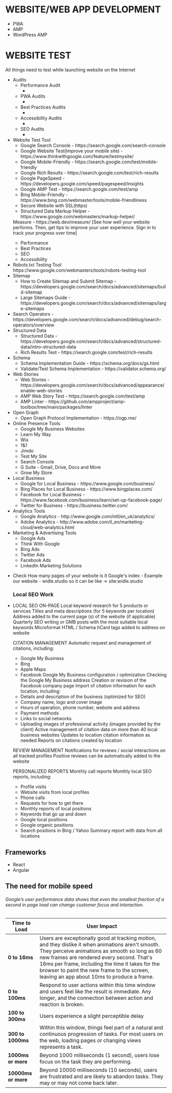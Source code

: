 # WEBSITE/WEB APP DEVELOPMENT
- PWA
- AMP
- WordPress AMP

# WEBSITE TEST
All things need to test while launching website on the Internet

<ul>
  <li>Audits
    <ul>
      <li>Performance Audit<ul><li></li></ul></li>
      <li>PWA Audits<ul><li></li></ul></li>
      <li>Best Practices Audits<ul><li></li></ul></li>
      <li>Accessibility Audits<ul><li></li></ul></li>
      <li>SEO Audits<ul><li></li></ul></li>
    </ul>
  </li>
  <li>Website Test Tool
    <ul>
      <li>Google Search Console - https://search.google.com/search-console</li>
      <li>Google Website Test(Improve your mobile site) - https://www.thinkwithgoogle.com/feature/testmysite/</li>
      <li>Google Mobile-Friendly - https://search.google.com/test/mobile-friendly</li>
      <li>Google Rich Results - https://search.google.com/test/rich-results</li>
      <li>Google PageSpeed - https://developers.google.com/speed/pagespeed/insights</li>
      <li>Google AMP Test - https://search.google.com/test/amp</li>
      <li>Bing Mobile-Friendly - https://www.bing.com/webmaster/tools/mobile-friendliness</li>
      <li>Secure Website with SSL(https)</li>
      <li>Structured Data Markup Helper - https://www.google.com/webmasters/markup-helper/</li>
    </ul>
  </li>
    Measure - https://web.dev/measure/ [See how well your website performs. Then, get tips to improve your user experience. Sign in to track your progress over time]
    <ul>
      <li>Performance</li>
      <li>Best Practices</li>
      <li>SEO</li>
      <li>Accessibility</li>
    </ul>
  </li>
  <li>Robots.txt Testing Tool https://www.google.com/webmasters/tools/robots-testing-tool</li>
  <li>Sitemap
     <ul>
       <li>How to Create Sitemap and Submit Sitemap - https://developers.google.com/search/docs/advanced/sitemaps/build-sitemap</li>
       <li>Large Sitemaps Guide - https://developers.google.com/search/docs/advanced/sitemaps/large-sitemaps</li>
    </ul>
  </li>
  <li>Search Operators - https://developers.google.com/search/docs/advanced/debug/search-operators/overview</li>
  <li>Structured Data
    <ul>
      <li>Structured Data - https://developers.google.com/search/docs/advanced/structured-data/intro-structured-data</li>
      <li>Rich Results Test - https://search.google.com/test/rich-results</li>
    </ul>
  </li>
  <li>Schema
    <ul>
      <li>Schema Implementation Guide - https://schema.org/docs/gs.html</li>
      <li>Validate/Test Schema Implementation - https://validator.schema.org/</li>
    </ul>
  </li>
  <li>Web Stories
    <ul>
      <li>Web Stories - https://developers.google.com/search/docs/advanced/appearance/enable-web-stories</li>
      <li>AMP Web Story Test - https://search.google.com/test/amp</li>
      <li>AMP Linter - https://github.com/ampproject/amp-toolbox/tree/main/packages/linter</li>
    </ul>
  </li>
  <li>Open Graph
    <ul>
      <li>Open Graph Protocol Implementation - https://ogp.me/</li>
    </ul>
  </li>
  <li>Online Presence Tools
    <ul>
      <li>Google My Business Websites</li>
      <li>Learn My Way</li>
      <li>Wix</li>
      <li>1&1</li>
      <li>Jimdo</li>
      <li>Test My Site</li>
      <li>Search Console</li>
      <li>G Suite - Gmail, Drive, Docs and More</li>
      <li>Grow My Store</li>
    </ul>
  </li>
  <li>Local Business
    <ul>
      <li>Google for Local Business - https://www.google.com/business/</li>
      <li>Bing Places for Local Business - https://www.bingplaces.com/</li>
      <li>Facebook for Local Business - https://www.facebook.com/business/learn/set-up-facebook-page/</li>
      <li>Twitter for Business - https://business.twitter.com/</li>
    </ul>
  </li>
  <li>Analytics Tools
    <ul>
      <li>Google Analytics - http://www.google.com/intl/en_uk/analytics/</li>
      <li>Adobe Analytics - http://www.adobe.com/il_en/marketing-cloud/web-analytics.html</li>
    </ul>
  </li>
  <li>Marketing & Advertising Tools
    <ul>
      <li>Google Ads</li>
      <li>Think With Google</li>
      <li>Bing Ads</li>
      <li>Twitter Ads</li>
      <li>Facebook Ads</li>
      <li>LinkedIn Marketing Solutions</li>
    </ul>
  </li>
</ul>

- Check How many pages of your website is it Google's index - Example our website - widle.studio so it can be like -> site:widle.studio

<ul> <h3>Local SEO Work</h3>
  <li>
    LOCAL SEO ON-PAGE
Local keyword research for 5 products or services
Titles and meta descriptions (for 5 keywords per location)
Address added to the current page (s) of the website (if applicable)
Quarterly SEO writing or GMB posts with the most suitable local keywords
Microformat HTML / Schema hCard tags added to address on website

CITATION MANAGEMENT
Automatic request and management of citations, including:
- Google My Business
- Bing
- Apple Maps
- Facebook
Google My Business configuration / optimization
Checking the Google My Business address
Creation or revision of the Facebook company page
Import of citation information for each location, including:
- Details and description of the business (optimized for SEO)
- Company name, logo and cover image
- Hours of operation, phone number, website and address
- Payment methods
- Links to social networks
- Uploading images of professional activity (images provided by the client)
Active management of citation data on more than 40 local business websites
Updates to location citation information as needed
Reports on citations created by location

REVIEW MANAGEMENT
Notifications for reviews / social interactions on all tracked profiles
Positive reviews can be automatically added to the website

PERSONALIZED REPORTS
Monthly call reports
Monthly local SEO reports, including:
- Profile visits
- Website visits from local profiles
- Phone calls
- Requests for how to get there
- Monthly reports of local positions
- Keywords that go up and down
- Google local positions
- Google organic positions
- Search positions in Bing / Yahoo
Summary report with data from all locations
  </li>
</ul>

## Frameworks
<ul>
  <li>React</li>
  <li>Angular</li>
</ul>

## The need for mobile speed
###### Google’s user performance data shows that even the smallest fraction of a second in page load can change customer focus and interaction.
<table>
  <thead>
    <tr>
      <th>Time to Load</th>
      <th>User Impact</th>
    </tr>
  </thead>
  <tbody>
    <tr>
      <td><b>0 to 16ms</b></td>
      <td>Users are exceptionally good at tracking motion, and they dislike it when animations aren't smooth. They perceive animations as smooth so long as 60 new frames are rendered every second. That's 16ms per frame, including the time it takes for the browser to paint the new frame to the screen, leaving an app about 10ms to produce a frame.</td>
    </tr>
    <tr>
      <td><b>0 to 100ms</b></td>
      <td>Respond to user actions within this time window and users feel like the result is immediate. Any longer, and the connection between action and reaction is broken.</td>
    </tr>
    <tr>
      <td><b>100 to 300ms</b></td>
      <td>Users experience a slight perceptible delay</td>
    </tr>
    <tr>
      <td><b>300 to 1000ms</b></td>
      <td>Within this window, things feel part of a natural and continuous progression of tasks. For most users on the web, loading pages or changing views represents a task.</td>
    </tr>
    <tr>
      <td><b>1000ms or more</b></td>
      <td>Beyond 1000 milliseconds (1 second), users lose focus on the task they are performing.</td>
    </tr>
    <tr>
      <td><b>10000ms or more</b></td>
      <td>Beyond 10000 milliseconds (10 seconds), users are frustrated and are likely to abandon tasks. They may or may not come back later.</td>
    </tr>
  </tbody>
</table>
